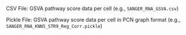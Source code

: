 CSV File: GSVA pathway score data per cell (e.g., ```SANGER_RNA_GSVA.csv```)

Pickle File: GSVA pathway score data per cell in PCN graph format (e.g., ```SANGER_RNA_KNN5_STR9_Reg_Corr.pickle```)

